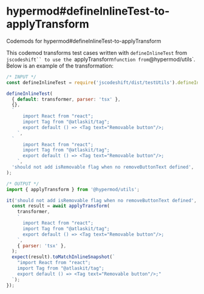 # hypermod#defineInlineTest-to-applyTransform

Codemods for hypermod#defineInlineTest-to-applyTransform

This codemod transforms test cases written with `defineInlineTest` from ` jscodeshift`` to use the  `applyTransform`function from`@hypermod/utils`. Below is an example of the transformation:

```js
/* INPUT */
const defineInlineTest = require('jscodeshift/dist/testUtils').defineInlineTest;

defineInlineTest(
  { default: transformer, parser: 'tsx' },
  {},
  `
      import React from "react";
      import Tag from "@atlaskit/tag";
      export default () => <Tag text="Removable button"/>;
    `,
  `
      import React from "react";
      import Tag from "@atlaskit/tag";
      export default () => <Tag text="Removable button"/>;
    `,
  'should not add isRemovable flag when no removeButtonText defined',
);

/* OUTPUT */
import { applyTransform } from '@hypermod/utils';

it('should not add isRemovable flag when no removeButtonText defined', async () => {
  const result = await applyTransform(
    transformer,
    `
      import React from "react";
      import Tag from "@atlaskit/tag";
      export default () => <Tag text="Removable button"/>;
    `,
    { parser: 'tsx' },
  );
  expect(result).toMatchInlineSnapshot(`
    "import React from "react";
    import Tag from "@atlaskit/tag";
    export default () => <Tag text="Removable button"/>;"
  `);
});
```
